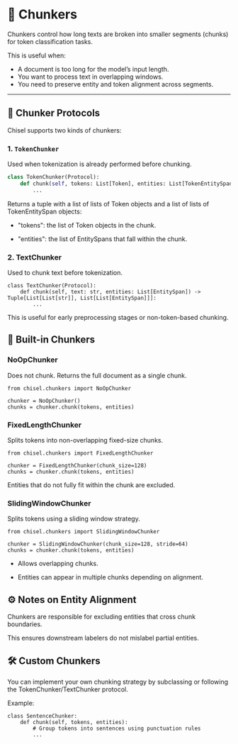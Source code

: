 # 🔪 Chunkers

Chunkers control how long texts are broken into smaller segments (chunks) for token classification tasks.

This is useful when:
- A document is too long for the model’s input length.
- You want to process text in overlapping windows.
- You need to preserve entity and token alignment across segments.

---

## 🧩 Chunker Protocols

Chisel supports two kinds of chunkers:

### 1. `TokenChunker`
Used when tokenization is already performed before chunking.

```python
class TokenChunker(Protocol):
    def chunk(self, tokens: List[Token], entities: List[TokenEntitySpan]) -> Tuple[List[List[Token]], List[List[TokenEntitySpan]]]:
        ...
```

Returns a tuple with a list of lists of Token objects and a list of lists of TokenEntitySpan objects:

- "tokens": the list of Token objects in the chunk.

- "entities": the list of EntitySpans that fall within the chunk.

### 2. TextChunker
Used to chunk text before tokenization.

```
class TextChunker(Protocol):
    def chunk(self, text: str, entities: List[EntitySpan]) -> Tuple[List[List[str]], List[List[EntitySpan]]]:
        ...
```

This is useful for early preprocessing stages or non-token-based chunking.

## 🧱 Built-in Chunkers
### NoOpChunker
Does not chunk. Returns the full document as a single chunk.

```
from chisel.chunkers import NoOpChunker

chunker = NoOpChunker()
chunks = chunker.chunk(tokens, entities)
```

### FixedLengthChunker
Splits tokens into non-overlapping fixed-size chunks.

```
from chisel.chunkers import FixedLengthChunker

chunker = FixedLengthChunker(chunk_size=128)
chunks = chunker.chunk(tokens, entities)
```
Entities that do not fully fit within the chunk are excluded.

### SlidingWindowChunker
Splits tokens using a sliding window strategy.

```
from chisel.chunkers import SlidingWindowChunker

chunker = SlidingWindowChunker(chunk_size=128, stride=64)
chunks = chunker.chunk(tokens, entities)
```

- Allows overlapping chunks.

- Entities can appear in multiple chunks depending on alignment.


## ⚙️ Notes on Entity Alignment
Chunkers are responsible for excluding entities that cross chunk boundaries.

This ensures downstream labelers do not mislabel partial entities.

## 🛠️ Custom Chunkers
You can implement your own chunking strategy by subclassing or following the TokenChunker/TextChunker protocol.

Example:

```
class SentenceChunker:
    def chunk(self, tokens, entities):
        # Group tokens into sentences using punctuation rules
        ...
```